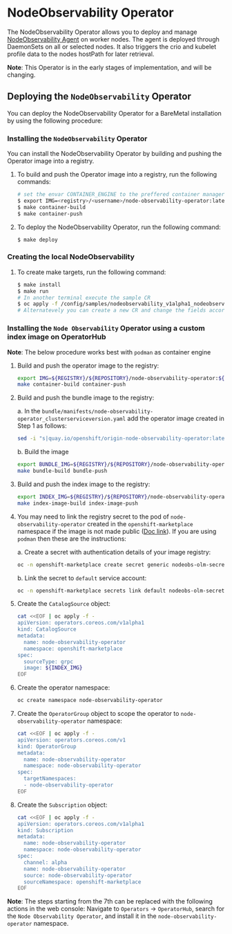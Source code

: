 # NodeObservability Operator

The NodeObservability Operator allows you to deploy and manage [NodeObservability Agent](https://github.com/openshift/node-observability-agent) on worker nodes. The agent is deployed through DaemonSets on all or selected nodes. It also triggers the crio and kubelet profile data to the nodes hostPath for later retrieval.

**Note**: This Operator is in the early stages of implementation, and will be changing.

## Deploying the `NodeObservability` Operator

You can deploy the NodeObservability Operator for a BareMetal installation by using the following procedure:

### Installing the `NodeObservability` Operator

You can install the NodeObservability Operator by building and pushing the Operator image into a registry.

1. To build and push the Operator image into a registry, run the following commands:
   ```sh
   # set the envar CONTAINER_ENGINE to the preffered container manager tool (default is podman)
   $ export IMG=<registry>/<username>/node-observability-operator:latest
   $ make container-build
   $ make container-push
   ```
2. To deploy the NodeObservability Operator, run the following command:
    ```
    $ make deploy
    ```

### Creating the local NodeObservability

1. To create make targets, run the following command:
   ```sh
   $ make install
   $ make run
   # In another terminal execute the sample CR
   $ oc apply -f /config/samples/nodeobservability_v1alpha1_nodeobservability-all.yaml
   # Alternatevely you can create a new CR and change the fields accordingly
   ```


### Installing the `Node Observability` Operator using a custom index image on OperatorHub
**Note**: The below procedure works best with `podman` as container engine
    
1. Build and push the operator image to the registry:
    ```sh
    export IMG=${REGISTRY}/${REPOSITORY}/node-observability-operator:${VERSION}
    make container-build container-push
    ```

2. Build and push the bundle image to the registry:
  
    a. In the `bundle/manifests/node-observability-operator_clusterserviceversion.yaml`
        add the operator image created in Step 1 as follows:
    ```sh
    sed -i "s|quay.io/openshift/origin-node-observability-operator:latest|${IMG}|g" bundle/manifests/node-observability-operator_clusterserviceversion.yaml
    ```
    b. Build the image
    ```sh
    export BUNDLE_IMG=${REGISTRY}/${REPOSITORY}/node-observability-operator-bundle:${VERSION}
    make bundle-build bundle-push
    ```

3. Build and push the index image to the registry:
   ```sh
   export INDEX_IMG=${REGISTRY}/${REPOSITORY}/node-observability-operator-bundle-index:${VERSION}
   make index-image-build index-image-push
   ```

4. You may need to link the registry secret to the pod of `node-observability-operator` created in the `openshift-marketplace` namespace if the image is not made public ([Doc link](https://docs.openshift.com/container-platform/4.10/openshift_images/managing_images/using-image-pull-secrets.html#images-allow-pods-to-reference-images-from-secure-registries_using-image-pull-secrets)). If you are using `podman` then these are the instructions:

    a. Create a secret with authentication details of your image registry:
    ```sh
    oc -n openshift-marketplace create secret generic nodeobs-olm-secret  --type=kubernetes.io/dockercfg  --from-file=.dockercfg=${XDG_RUNTIME_DIR}/containers/auth.json
    ```
    b. Link the secret to `default` service account:
    ```sh
    oc -n openshift-marketplace secrets link default nodeobs-olm-secret --for=pull
    ````

6. Create the `CatalogSource` object:
   ```sh
   cat <<EOF | oc apply -f -
   apiVersion: operators.coreos.com/v1alpha1
   kind: CatalogSource
   metadata:
     name: node-observability-operator
     namespace: openshift-marketplace
   spec:
     sourceType: grpc
     image: ${INDEX_IMG}
   EOF
   ```

7. Create the operator namespace:
    ```sh
    oc create namespace node-observability-operator
    ```

8. Create the `OperatorGroup` object to scope the operator to `node-observability-operator` namespace:
    ```sh
    cat <<EOF | oc apply -f -
    apiVersion: operators.coreos.com/v1
    kind: OperatorGroup
    metadata:
      name: node-observability-operator
      namespace: node-observability-operator
    spec:
      targetNamespaces:
      - node-observability-operator
    EOF
    ```

9. Create the `Subscription` object:
    ```sh
    cat <<EOF | oc apply -f -
    apiVersion: operators.coreos.com/v1alpha1
    kind: Subscription
    metadata:
      name: node-observability-operator
      namespace: node-observability-operator
    spec:
      channel: alpha
      name: node-observability-operator
      source: node-observability-operator
      sourceNamespace: openshift-marketplace
    EOF
    ```

**Note**: The steps starting from the 7th can be replaced with the following actions in the web console: Navigate to  `Operators` -> `OperatorHub`, search for the `Node Observability Operator`,  and install it in the `node-observability-operator` namespace.

